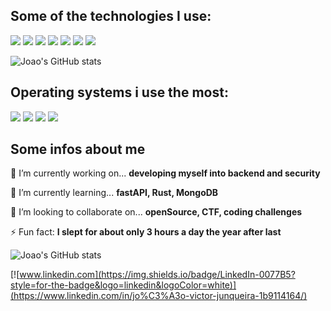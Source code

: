 ## Some of the technologies I use:

[![](https://img.shields.io/badge/MongoDB-4EA94B?style=for-the-badge&logo=mongodb&logoColor=white)](https://www.mongodb.com/)
[![](https://img.shields.io/badge/Flask-000000?style=for-the-badge&logo=flask&logoColor=white)](https://flask.palletsprojects.com/en/2.0.x/)
[![](https://img.shields.io/badge/Spring-6DB33F?style=for-the-badge&logo=spring&logoColor=white)](https://spring.io/projects/spring-boot)
[![](https://img.shields.io/badge/Shell_Script-121011?style=for-the-badge&logo=gnu-bash&logoColor=white)](https://pt.wikipedia.org/wiki/Shell_script)
[![](https://img.shields.io/badge/JavaScript-F7DF1E?style=for-the-badge&logo=javascript&logoColor=black)](https://www.javascript.com/)
[![](https://img.shields.io/badge/Java-ED8B00?style=for-the-badge&logo=java&logoColor=white)](https://www.java.com/pt-BR/)
[![](https://img.shields.io/badge/Python-14354C?style=for-the-badge&logo=python&logoColor=white)](https://www.python.org/)

![Joao's GitHub stats](https://github-readme-stats.vercel.app/api?username=junque1r4&show_icons=true&theme=radical)


## Operating systems i use the most: 

![](https://img.shields.io/badge/Windows-0078D6?style=for-the-badge&logo=windows&logoColor=white)
![](https://img.shields.io/badge/Arch_Linux-1793D1?style=for-the-badge&logo=arch-linux&logoColor=white)
![](https://img.shields.io/badge/Ubuntu-E95420?style=for-the-badge&logo=ubuntu&logoColor=white)
![](https://img.shields.io/badge/Android-3DDC84?style=for-the-badge&logo=android&logoColor=white)


## Some infos about me
🔭 I’m currently working on...
 **developing myself into backend and security** 

🌱 I’m currently learning...
**fastAPI, Rust, MongoDB**

👯 I’m looking to collaborate on... 
**openSource, CTF, coding challenges**

⚡ Fun fact:
**I slept for about only 3 hours a day the year after last**

![Joao's GitHub stats](https://github-readme-stats.vercel.app/api/top-langs/?username=junque1r4&theme=radical
)

[![www.linkedin.com](https://img.shields.io/badge/LinkedIn-0077B5?style=for-the-badge&logo=linkedin&logoColor=white)](https://www.linkedin.com/in/jo%C3%A3o-victor-junqueira-1b9114164/)

<!--
**junque1r4/junque1r4** is a ✨ _special_ ✨ repository because its `README.md` (this file) appears on your GitHub 
